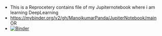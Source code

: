 - This is a Reprocetery contains file of my Jupiternotebook where i am learning DeepLearning
- https://mybinder.org/v2/gh/ManojkumarPanda/JupiterNotebook/main
 OR
- [![Binder](https://mybinder.org/badge_logo.svg)](https://mybinder.org/v2/gh/ManojkumarPanda/JupiterNotebook/main) 
